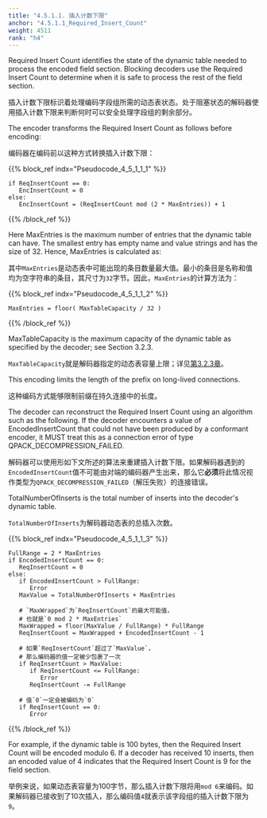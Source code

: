 ```yaml
---
title: "4.5.1.1. 插入计数下限"
anchor: "4.5.1.1_Required_Insert_Count"
weight: 4511
rank: "h4"
---
```


Required Insert Count identifies the state of the dynamic table needed to process the encoded field section. Blocking decoders use the Required Insert Count to determine when it is safe to process the rest of the field section.

插入计数下限标识着处理编码字段组所需的动态表状态。处于阻塞状态的解码器使用插入计数下限来判断何时可以安全处理字段组的剩余部分。

The encoder transforms the Required Insert Count as follows before encoding:

编码器在编码前以这种方式转换插入计数下限：

{{% block_ref
indx="Pseudocode_4_5_1_1_1" %}}

```
if ReqInsertCount == 0:
   EncInsertCount = 0
else:
   EncInsertCount = (ReqInsertCount mod (2 * MaxEntries)) + 1
```

{{% /block_ref %}}

Here MaxEntries is the maximum number of entries that the dynamic table can have. The smallest entry has empty name and value strings and has the size of 32. Hence, MaxEntries is calculated as:

其中`MaxEntries`是动态表中可能出现的条目数量最大值。最小的条目是名称和值均为空字符串的条目，其尺寸为`32`字节。因此，`MaxEntries`的计算方法为：

{{% block_ref
indx="Pseudocode_4_5_1_1_2" %}}

```
MaxEntries = floor( MaxTableCapacity / 32 )
```

{{% /block_ref %}}

MaxTableCapacity is the maximum capacity of the dynamic table as specified by the decoder; see Section 3.2.3.

`MaxTableCapacity`就是解码器指定的动态表容量上限；详见[第3.2.3章]()。

This encoding limits the length of the prefix on long-lived connections.

这种编码方式能够限制前缀在持久连接中的长度。

The decoder can reconstruct the Required Insert Count using an algorithm such as the following. If the decoder encounters a value of EncodedInsertCount that could not have been produced by a conformant encoder, it MUST treat this as a connection error of type QPACK_DECOMPRESSION_FAILED.

解码器可以使用形如下文所述的算法来重建插入计数下限。如果解码器遇到的`EncodedInsertCount`值不可能由对端的编码器产生出来，那么它**必须**将此情况视作类型为`QPACK_DECOMPRESSION_FAILED`（解压失败）的连接错误。

TotalNumberOfInserts is the total number of inserts into the decoder's dynamic table.

`TotalNumberOfInserts`为解码器动态表的总插入次数。

{{% block_ref
indx="Pseudocode_4_5_1_1_3" %}}

```
FullRange = 2 * MaxEntries
if EncodedInsertCount == 0:
   ReqInsertCount = 0
else:
   if EncodedInsertCount > FullRange:
      Error
   MaxValue = TotalNumberOfInserts + MaxEntries

   # `MaxWrapped`为`ReqInsertCount`的最大可能值，
   # 也就是`0 mod 2 * MaxEntries`
   MaxWrapped = floor(MaxValue / FullRange) * FullRange
   ReqInsertCount = MaxWrapped + EncodedInsertCount - 1

   # 如果`ReqInsertCount`超过了`MaxValue`，
   # 那么编码器的值一定被少包裹了一次
   if ReqInsertCount > MaxValue:
      if ReqInsertCount <= FullRange:
         Error
      ReqInsertCount -= FullRange

   # 值`0`一定会被编码为`0`
   if ReqInsertCount == 0:
      Error
 ```

{{% /block_ref %}}

For example, if the dynamic table is 100 bytes, then the Required Insert Count will be encoded modulo 6. If a decoder has received 10 inserts, then an encoded value of 4 indicates that the Required Insert Count is 9 for the field section.

举例来说，如果动态表容量为100字节，那么插入计数下限将用`mod 6`来编码。如果解码器已接收到了10次插入，那么编码值`4`就表示该字段组的插入计数下限为`9`。
